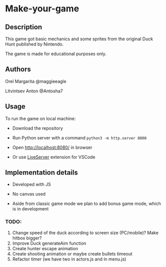 # Make-your-game

  

## Description

  

This game got basic mechanics and some sprites from the original Duck Hunt published by Nintendo.

The game is made for educational purposes only.

  

## Authors

  

Orel Margarita @maggieeagle

Litvintsev Anton @Antosha7

  

## Usage
  
To run the game on local machine:

- Download the repository

- Run Python server with a command `python3 -m http.server 8000`

- Open [http://localhost:8080/](http://localhost:8000/) in browser

- Or use [LiveServer](https://marketplace.visualstudio.com/items?itemName=ritwickdey.LiveServer) extension for VSCode
  

## Implementation details

- Developed with JS

- No canvas used

- Aside from classic game mode we plan to add bonus game mode, which is in development

### TODO: 
1. Change speed of the duck according to screen size (PC/mobile)? Make hitbox bigger?
2. Improve Duck generateAim function
5. Create hunter escape animation
6. Create shooting animation or maybe create bullets timeout
7. Refactor timer (we have two in actors.js and in menu.js)
